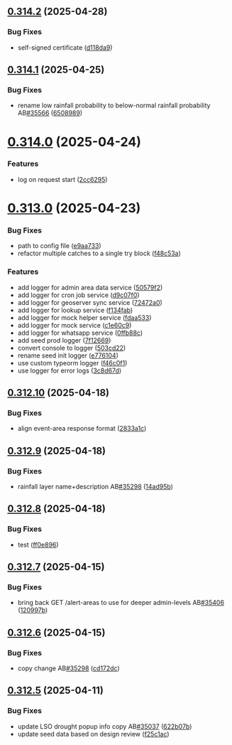 ## [0.314.2](https://github.com/rodekruis/IBF-system/compare/v0.314.1...v0.314.2) (2025-04-28)


### Bug Fixes

* self-signed certificate ([d118da9](https://github.com/rodekruis/IBF-system/commit/d118da96b8671f2230c0c46f96182bc197df6ac2))



## [0.314.1](https://github.com/rodekruis/IBF-system/compare/v0.314.0...v0.314.1) (2025-04-25)


### Bug Fixes

* rename low rainfall probability to below-normal rainfall probability AB[#35566](https://github.com/rodekruis/IBF-system/issues/35566) ([6508989](https://github.com/rodekruis/IBF-system/commit/6508989943afad47e6500c29f5abb3ace8c0aa37))



# [0.314.0](https://github.com/rodekruis/IBF-system/compare/v0.313.0...v0.314.0) (2025-04-24)


### Features

* log on request start ([2cc6295](https://github.com/rodekruis/IBF-system/commit/2cc62958d6d2c4958e7dadec9ff845601a613d41))



# [0.313.0](https://github.com/rodekruis/IBF-system/compare/v0.312.10...v0.313.0) (2025-04-23)


### Bug Fixes

* path to config file ([e9aa733](https://github.com/rodekruis/IBF-system/commit/e9aa73396d957d514d6f026623bdefbe73e7e9a0))
* refactor multiple catches to a single try block ([f48c53a](https://github.com/rodekruis/IBF-system/commit/f48c53a10de8c1d25d4d0efef666ea84aa8c0c00))


### Features

* add logger for admin area data service ([50579f2](https://github.com/rodekruis/IBF-system/commit/50579f26fe1378dd870fe2388881aa965a7931ea))
* add logger for cron job service ([d9c07f0](https://github.com/rodekruis/IBF-system/commit/d9c07f00caaa88d732f2f9342a61216769cf4191))
* add logger for geoserver sync service ([72472a0](https://github.com/rodekruis/IBF-system/commit/72472a072ff8a88751179ab9b5261b6c681684c8))
* add logger for lookup service ([f134fab](https://github.com/rodekruis/IBF-system/commit/f134fabeae63744321e1352de41f4e1870f54de8))
* add logger for mock helper service ([fdaa533](https://github.com/rodekruis/IBF-system/commit/fdaa53323ebd56937aa25cb358c3351c4e6603dc))
* add logger for mock service ([c1e60c9](https://github.com/rodekruis/IBF-system/commit/c1e60c9d4c193f88a447f6673d461e9a34fc5a1d))
* add logger for whatsapp service ([0ffb88c](https://github.com/rodekruis/IBF-system/commit/0ffb88c95caefb198d4170746ac6bdffdd18d93f))
* add seed prod logger ([7f12669](https://github.com/rodekruis/IBF-system/commit/7f12669b6d6919bd07991f481162ba48a7f851ed))
* convert console to logger ([503cd22](https://github.com/rodekruis/IBF-system/commit/503cd2209f02f003fcb771cb54d6fe9e1b624f5d))
* rename seed init logger ([e776104](https://github.com/rodekruis/IBF-system/commit/e776104d3531c06d3722a2b46e3ff02bce2f7af8))
* use custom typeorm logger ([f46c0f1](https://github.com/rodekruis/IBF-system/commit/f46c0f15dcf69bc19f3af45c3132fd53fb4adfc2))
* use logger for error logs ([3c8d67d](https://github.com/rodekruis/IBF-system/commit/3c8d67ddc6ecc77e1ad792fe1b49e346381b4f33))



## [0.312.10](https://github.com/rodekruis/IBF-system/compare/v0.312.9...v0.312.10) (2025-04-18)


### Bug Fixes

* align event-area response format ([2833a1c](https://github.com/rodekruis/IBF-system/commit/2833a1c1f3a90f7e9fed6b1a2c2e3976cab6b9cc))



## [0.312.9](https://github.com/rodekruis/IBF-system/compare/v0.312.8...v0.312.9) (2025-04-18)


### Bug Fixes

* rainfall layer name+description AB[#35298](https://github.com/rodekruis/IBF-system/issues/35298) ([14ad95b](https://github.com/rodekruis/IBF-system/commit/14ad95b102b24297c07aa56d8f2f04d2c4a58e11))



## [0.312.8](https://github.com/rodekruis/IBF-system/compare/v0.312.7...v0.312.8) (2025-04-18)


### Bug Fixes

* test ([ff0e896](https://github.com/rodekruis/IBF-system/commit/ff0e8963ffd9a13ea55e5fe9d9e9400867289684))



## [0.312.7](https://github.com/rodekruis/IBF-system/compare/v0.312.6...v0.312.7) (2025-04-15)


### Bug Fixes

* bring back GET /alert-areas to use for deeper admin-levels AB[#35406](https://github.com/rodekruis/IBF-system/issues/35406) ([120997b](https://github.com/rodekruis/IBF-system/commit/120997b05595819b2a874746613318c047669654))



## [0.312.6](https://github.com/rodekruis/IBF-system/compare/v0.312.5...v0.312.6) (2025-04-15)


### Bug Fixes

* copy change AB[#35298](https://github.com/rodekruis/IBF-system/issues/35298) ([cd172dc](https://github.com/rodekruis/IBF-system/commit/cd172dc7cca39f59479233617adac3ea282be718))



## [0.312.5](https://github.com/rodekruis/IBF-system/compare/v0.312.4...v0.312.5) (2025-04-11)


### Bug Fixes

* update LSO drought popup info copy AB[#35037](https://github.com/rodekruis/IBF-system/issues/35037) ([622b07b](https://github.com/rodekruis/IBF-system/commit/622b07b15cc40ca83cf1868ed224eb2d4b5b34d7))
* update seed data based on design review ([f25c1ac](https://github.com/rodekruis/IBF-system/commit/f25c1ac98a6c7f5f9304da6c50a91791be04ae25))



